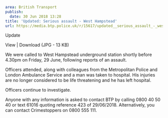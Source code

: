 ```yaml
area: British Transport
publish:
  date: 30 Jun 2018 13:28
title: 'Updated: Serious assault - West Hampstead'
url: https://media.btp.police.uk/r/15617/updated__serious_assault_-_west_hampstead
```

Update

View | Download (JPG - 13 KB)

We were called to West Hampstead underground station shortly before 4.30pm on Friday, 29 June, following reports of an assault.

Officers attended, along with colleagues from the Metropolitan Police and London Ambulance Service and a man was taken to hospital.
His injuries are no longer considered to be life threatening and he has left hospital.

Officers continue to investigate.

Anyone with any information is asked to contact BTP by calling 0800 40 50 40 or text 61016 quoting reference 423 of 29/06/2018. Alternatively, you can contact Crimestoppers on 0800 555 111.
